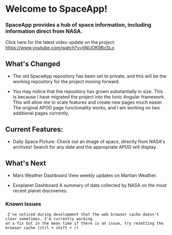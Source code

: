 # Welcome to SpaceApp! 

### SpaceApp provides a hub of space information, including information direct from NASA.

Click here for the latest video update on the project: https://www.youtube.com/watch?v=hNUOK9BcSLo

## What's Changed

- The old SpaceApp repository has been set to private, and this will be the working repository for the project moving forward.

- You may notice that the repository has grown substantially in size. This is because I have
migrated the project into the Ionic Angular framework. This will allow me to scale features and create new pages 
much easier. The original APOD page functionality works, and I am working on two additional pages currently.


## Current Features:

- Daily Space Picture: 
    Check out an image of space, directly from NASA's archives! 
    Search for any date and the appropriate APOD will display.

## What's Next
- Mars Weather Dashboard
    View weekly updates on Martian Weather.

- Exoplanet Dashboard
    A summary of data collected by NASA on the most recent planet discoveries.


### Known Issues
    -I've noticed during development that the web browser cache doesn't clear sometimes. I'm currently working
    on a fix but in the mean time if there is an issue, try resetting the browser cache (ctrl + shift + r) 